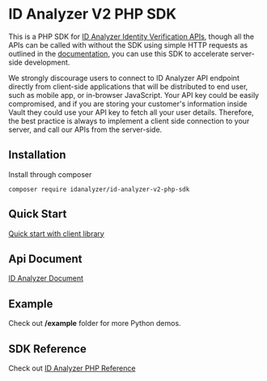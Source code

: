 
# ID Analyzer V2 PHP SDK
This is a PHP SDK for [ID Analyzer Identity Verification APIs](https://www.idanalyzer.com), though all the APIs can be called with without the SDK using simple HTTP requests as outlined in the [documentation](https://id-analyzer-v2.readme.io), you can use this SDK to accelerate server-side development.

We strongly discourage users to connect to ID Analyzer API endpoint directly  from client-side applications that will be distributed to end user, such as mobile app, or in-browser JavaScript. Your API key could be easily compromised, and if you are storing your customer's information inside Vault they could use your API key to fetch all your user details. Therefore, the best practice is always to implement a client side connection to your server, and call our APIs from the server-side.

## Installation
Install through composer

```shell
composer require idanalyzer/id-analyzer-v2-php-sdk
```

## Quick Start
[Quick start with client library](https://developer.idanalyzer.com/docs/quick-start#php)

## Api Document
[ID Analyzer Document](https://id-analyzer-v2.readme.io/docs/php)

## Example
Check out **/example** folder for more Python demos.

## SDK Reference
Check out [ID Analyzer PHP Reference](https://idanalyzer.github.io/id-analyzer-nodejs/)
